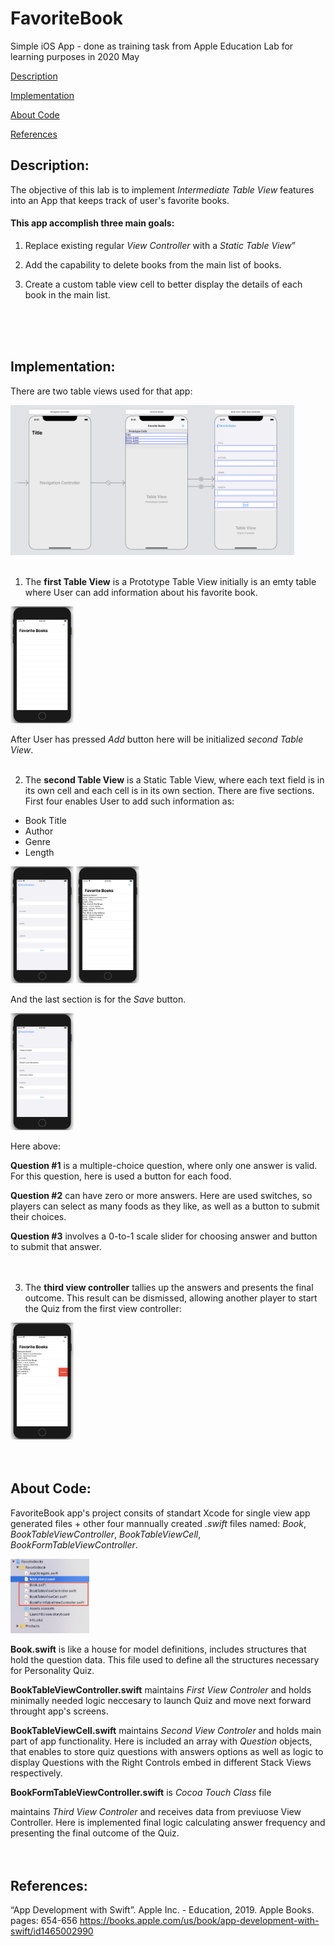 # FavoriteBook
Simple iOS App - done as training task from Apple Education Lab for learning purposes in 2020 May

[Description](#description)

[Implementation](#implementation)

[About Code](#about-code)

[References](#references)

## Description:
The objective of this lab is to implement _Intermediate Table View_ features into an App that keeps track of user's favorite books.

#### This app accomplish three main goals:
  1. Replace existing regular _View Controller_ with a _Static Table View_”
  
  2. Add the capability to delete books from the main list of books.
  
  3. Create a custom table view cell to better display the details of each book in the main list.
<br>
<br>
<br>
  
## Implementation: 
There are two table views used for that app:

<img src="/FavoriteBook-screens/tableViews.png" width="90%">
<br>
<br>

1. The __first Table View__ is a Prototype Table View initially is an emty table where User can add information about his favorite book.

<img src="/FavoriteBook-screens/screen01.png" width="20%"> 

After User has pressed _Add_ button here will be initialized _second Table View_.
<br>
<br>

2. The __second Table View__ is a Static Table View, where each text field is in its own cell and each cell is in its own section. There are five sections. First four enables User to add such information as:
  * Book Title
  * Author
  * Genre
  * Length
  
<img src="/FavoriteBook-screens/screen02.png" width="20%"> <img src="/FavoriteBook-screens/screen03.png" width="20%">

And the last section is for the _Save_ button.









  <img src="/FavoriteBook-screens/screen04.png" width="20%">

Here above:

   __Question #1__ is a multiple-choice question, where only one answer is valid.
    For this question, here is used a button for each food.
   
   __Question #2__ can have zero or more answers. Here are used switches, so players can select as many foods as they like, as well as a button to submit their choices.
   
   __Question #3__ involves a 0-to-1 scale slider for choosing answer and button to submit that answer.
<br>   
<br>

3. The __third view controller__ tallies up the answers and presents the final outcome. This result can be dismissed, allowing another player to start the Quiz from the first view controller:

<img src="/FavoriteBook-screens/screen05.png" width="20%">
<br>   
<br>
<br>

## About Code:
FavoriteBook app's project consits of standart Xcode for single view app generated files + other four mannually created _.swift_ files named: _Book_, _BookTableViewController_, _BookTableViewCell_, _BookFormTableViewController_. 

<img src="/FavoriteBook-screens/code-files.png" width="25%">

__Book.swift__ is like a house for model definitions, includes structures that hold the question data. This file used to define all the structures necessary for Personality Quiz.

__BookTableViewController.swift__ maintains _First View Controler_ and holds minimally needed logic neccesary to launch Quiz and move next forward throught app's screens. 

__BookTableViewCell.swift__ maintains _Second View Controler_ and holds main part of app functionality. Here is included an array with _Question_ objects, that enables to store quiz questions with answers options as well as logic to display Questions with the Right Controls embed in different Stack Views respectively. 

__BookFormTableViewController.swift__ is _Cocoa Touch Class_ file





maintains _Third View Controler_ and receives data from previuose View Controller. Here is implemented final logic calculating answer frequency and presenting the final outcome of the Quiz.
<br>
<br>
<br>

## References:
“App Development with Swift”. Apple Inc. - Education, 2019. Apple Books. pages: 654-656
https://books.apple.com/us/book/app-development-with-swift/id1465002990
